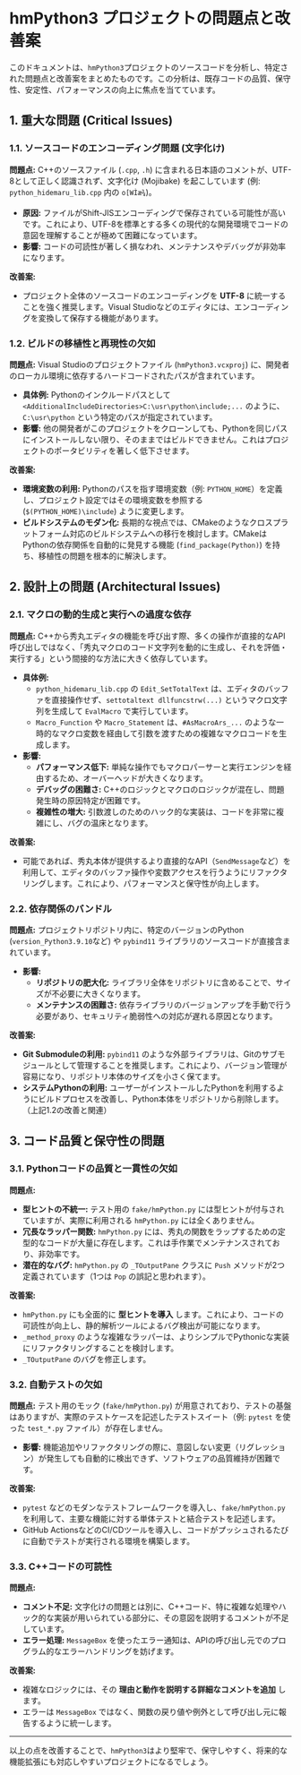 # hmPython3 プロジェクトの問題点と改善案

このドキュメントは、`hmPython3`プロジェクトのソースコードを分析し、特定された問題点と改善案をまとめたものです。この分析は、既存コードの品質、保守性、安定性、パフォーマンスの向上に焦点を当てています。

## 1. 重大な問題 (Critical Issues)

### 1.1. ソースコードのエンコーディング問題 (文字化け)

**問題点:**
C++のソースファイル (`.cpp`, `.h`) に含まれる日本語のコメントが、UTF-8として正しく認識されず、文字化け (Mojibake) を起こしています (例: `python_hidemaru_lib.cpp` 内の `o[WÌæ¾`)。

- **原因:** ファイルがShift-JISエンコーディングで保存されている可能性が高いです。これにより、UTF-8を標準とする多くの現代的な開発環境でコードの意図を理解することが極めて困難になっています。
- **影響:** コードの可読性が著しく損なわれ、メンテナンスやデバッグが非効率になります。

**改善案:**
- プロジェクト全体のソースコードのエンコーディングを **UTF-8** に統一することを強く推奨します。Visual Studioなどのエディタには、エンコーディングを変換して保存する機能があります。

### 1.2. ビルドの移植性と再現性の欠如

**問題点:**
Visual Studioのプロジェクトファイル (`hmPython3.vcxproj`) に、開発者のローカル環境に依存するハードコードされたパスが含まれています。

- **具体例:** Pythonのインクルードパスとして `<AdditionalIncludeDirectories>C:\usr\python\include;...` のように、`C:\usr\python` という特定のパスが指定されています。
- **影響:** 他の開発者がこのプロジェクトをクローンしても、Pythonを同じパスにインストールしない限り、そのままではビルドできません。これはプロジェクトのポータビリティを著しく低下させます。

**改善案:**
- **環境変数の利用:** Pythonのパスを指す環境変数（例: `PYTHON_HOME`）を定義し、プロジェクト設定ではその環境変数を参照する (`$(PYTHON_HOME)\include`) ように変更します。
- **ビルドシステムのモダン化:** 長期的な視点では、CMakeのようなクロスプラットフォーム対応のビルドシステムへの移行を検討します。CMakeはPythonの依存関係を自動的に発見する機能 (`find_package(Python)`) を持ち、移植性の問題を根本的に解決します。

## 2. 設計上の問題 (Architectural Issues)

### 2.1. マクロの動的生成と実行への過度な依存

**問題点:**
C++から秀丸エディタの機能を呼び出す際、多くの操作が直接的なAPI呼び出しではなく、「秀丸マクロのコード文字列を動的に生成し、それを評価・実行する」という間接的な方法に大きく依存しています。

- **具体例:**
  - `python_hidemaru_lib.cpp` の `Edit_SetTotalText` は、エディタのバッファを直接操作せず、`settotaltext dllfuncstrw(...)` というマクロ文字列を生成して `EvalMacro` で実行しています。
  - `Macro_Function` や `Macro_Statement` は、`#AsMacroArs_...` のような一時的なマクロ変数を経由して引数を渡すための複雑なマクロコードを生成します。
- **影響:**
  - **パフォーマンス低下:** 単純な操作でもマクロパーサーと実行エンジンを経由するため、オーバーヘッドが大きくなります。
  - **デバッグの困難さ:** C++のロジックとマクロのロジックが混在し、問題発生時の原因特定が困難です。
  - **複雑性の増大:** 引数渡しのためのハック的な実装は、コードを非常に複雑にし、バグの温床となります。

**改善案:**
- 可能であれば、秀丸本体が提供するより直接的なAPI（`SendMessage`など）を利用して、エディタのバッファ操作や変数アクセスを行うようにリファクタリングします。これにより、パフォーマンスと保守性が向上します。

### 2.2. 依存関係のバンドル

**問題点:**
プロジェクトリポジトリ内に、特定のバージョンのPython (`version_Python3.9.10`など) や `pybind11` ライブラリのソースコードが直接含まれています。

- **影響:**
  - **リポジトリの肥大化:** ライブラリ全体をリポジトリに含めることで、サイズが不必要に大きくなります。
  - **メンテナンスの困難さ:** 依存ライブラリのバージョンアップを手動で行う必要があり、セキュリティ脆弱性への対応が遅れる原因となります。

**改善案:**
- **Git Submoduleの利用:** `pybind11` のような外部ライブラリは、Gitのサブモジュールとして管理することを推奨します。これにより、バージョン管理が容易になり、リポジトリ本体のサイズを小さく保てます。
- **システムPythonの利用:** ユーザーがインストールしたPythonを利用するようにビルドプロセスを改善し、Python本体をリポジトリから削除します。（上記1.2の改善と関連）

## 3. コード品質と保守性の問題

### 3.1. Pythonコードの品質と一貫性の欠如

**問題点:**
- **型ヒントの不統一:** テスト用の `fake/hmPython.py` には型ヒントが付与されていますが、実際に利用される `hmPython.py` には全くありません。
- **冗長なラッパー関数:** `hmPython.py` には、秀丸の関数をラップするための定型的なコードが大量に存在します。これは手作業でメンテナンスされており、非効率です。
- **潜在的なバグ:** `hmPython.py` の `_TOutputPane` クラスに `Push` メソッドが2つ定義されています（1つは `Pop` の誤記と思われます）。

**改善案:**
- `hmPython.py` にも全面的に **型ヒントを導入** します。これにより、コードの可読性が向上し、静的解析ツールによるバグ検出が可能になります。
- `_method_proxy` のような複雑なラッパーは、よりシンプルでPythonicな実装にリファクタリングすることを検討します。
- `_TOutputPane` のバグを修正します。

### 3.2. 自動テストの欠如

**問題点:**
テスト用のモック (`fake/hmPython.py`) が用意されており、テストの基盤はありますが、実際のテストケースを記述したテストスイート（例: `pytest` を使った `test_*.py` ファイル）が存在しません。

- **影響:** 機能追加やリファクタリングの際に、意図しない変更（リグレッション）が発生しても自動的に検出できず、ソフトウェアの品質維持が困難です。

**改善案:**
- `pytest` などのモダンなテストフレームワークを導入し、`fake/hmPython.py` を利用して、主要な機能に対する単体テストと結合テストを記述します。
- GitHub ActionsなどのCI/CDツールを導入し、コードがプッシュされるたびに自動でテストが実行される環境を構築します。

### 3.3. C++コードの可読性

**問題点:**
- **コメント不足:** 文字化けの問題とは別に、C++コード、特に複雑な処理やハック的な実装が用いられている部分に、その意図を説明するコメントが不足しています。
- **エラー処理:** `MessageBox` を使ったエラー通知は、APIの呼び出し元でのプログラム的なエラーハンドリングを妨げます。

**改善案:**
- 複雑なロジックには、その **理由と動作を説明する詳細なコメントを追加** します。
- エラーは `MessageBox` ではなく、関数の戻り値や例外として呼び出し元に報告するように統一します。

---

以上の点を改善することで、`hmPython3`はより堅牢で、保守しやすく、将来的な機能拡張にも対応しやすいプロジェクトになるでしょう。
